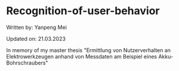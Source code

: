 # Recognition-of-user-behavior
Written by: Yanpeng Mei

Updated on: 21.03.2023

In memory of my master thesis "Ermittlung von Nutzerverhalten an Elektrowerkzeugen anhand von Messdaten am Beispiel eines Akku-Bohrschraubers"
